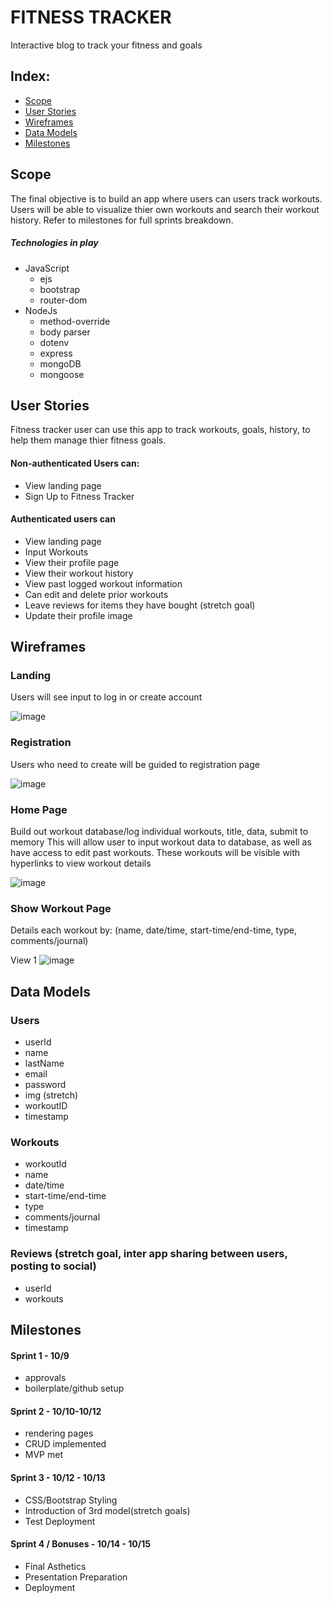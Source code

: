 # FITNESS TRACKER

Interactive blog to track your fitness and goals

## Index:

- [Scope](#Scope)
- [User Stories](#user-stories)
- [Wireframes](#wireframes)
- [Data Models](#data-models)
- [Milestones](#milestones)

## Scope

The final objective is to build an app where users can users track workouts.  Users will be able to visualize thier own workouts and search their workout history. Refer to milestones for full sprints breakdown.

##### Technologies in play

- JavaScript
  - ejs
  - bootstrap
  - router-dom
- NodeJs
  - method-override
  - body parser
  - dotenv
  - express
  - mongoDB
  - mongoose

## User Stories

Fitness tracker user can use this app to track workouts, goals, history, to help them manage thier fitness goals.

#### Non-authenticated Users can:

- View landing page
- Sign Up to Fitness Tracker

#### Authenticated users can

- View landing page
- Input Workouts
- View their profile page
- View their workout history
- View past logged workout information 
- Can edit and delete prior workouts
- Leave reviews for items they have bought (stretch goal)
- Update their profile image

## Wireframes

### Landing

Users will see input to log in or create account

![image](https://jblalock.box.com/s/3jerph8ezznnojulp6pqhku5ayxwke8q)


### Registration

Users who need to create will be guided to registration page

![image](https://jblalock.box.com/s/x59wd1vg3jpm3st1hbxf6tiodhvzu57f)

### Home Page

Build out workout database/log individual workouts, title, data, submit to memory
This will allow user to input workout data to database, as well as have access to edit past workouts.  These workouts will be visible with hyperlinks to view workout details

![image](https://jblalock.box.com/s/ti1cnivsgit6eamdee58wvi3m7paan39)


### Show Workout Page

Details each workout by: (name, date/time, start-time/end-time, type, comments/journal)

View 1
![image](https://jblalock.box.com/s/x59wd1vg3jpm3st1hbxf6tiodhvzu57f)



## Data Models

### Users

- userId
- name
- lastName
- email
- password
- img (stretch)
- workoutID
- timestamp

### Workouts

- workoutId
- name
- date/time
- start-time/end-time
- type
- comments/journal
- timestamp


### Reviews (stretch goal, inter app sharing between users, posting to social)

- userId
- workouts


## Milestones

#### Sprint 1 - 10/9

- approvals
- boilerplate/github setup

#### Sprint 2 - 10/10-10/12

- rendering pages
- CRUD implemented
- MVP met



#### Sprint 3 - 10/12 - 10/13

- CSS/Bootstrap Styling
- Introduction of 3rd model(stretch goals)
- Test Deployment


#### Sprint 4 / Bonuses - 10/14 - 10/15

- Final Asthetics 
- Presentation Preparation
- Deployment
